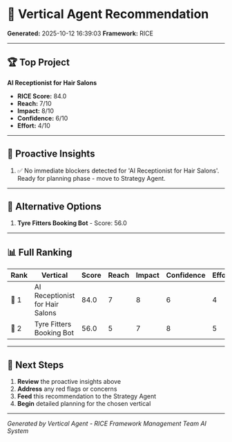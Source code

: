 # 🧠 Vertical Agent Recommendation

**Generated:** 2025-10-12 16:39:03
**Framework:** RICE

---

## 🏆 Top Project

**AI Receptionist for Hair Salons**

- **RICE Score:** 84.0
- **Reach:** 7/10
- **Impact:** 8/10
- **Confidence:** 6/10
- **Effort:** 4/10

---

## 🤖 Proactive Insights

1. ✅ No immediate blockers detected for 'AI Receptionist for Hair Salons'. Ready for planning phase - move to Strategy Agent.

---

## 🥈 Alternative Options

1. **Tyre Fitters Booking Bot** - Score: 56.0

---

## 📊 Full Ranking

| Rank | Vertical | Score | Reach | Impact | Confidence | Effort |
|------|----------|-------|-------|--------|------------|--------|
| 🥇 1 | AI Receptionist for Hair Salons | 84.0 | 7 | 8 | 6 | 4 |
| 🥈 2 | Tyre Fitters Booking Bot | 56.0 | 5 | 7 | 8 | 5 |

---

## 🚀 Next Steps

1. **Review** the proactive insights above
2. **Address** any red flags or concerns
3. **Feed** this recommendation to the Strategy Agent
4. **Begin** detailed planning for the chosen vertical

---

*Generated by Vertical Agent - RICE Framework*
*Management Team AI System*
